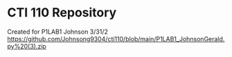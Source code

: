 # CTI 110 Repository
Created for P1LAB1
Johnson
3/31/2
https://github.com/Johnsong9304/cti110/blob/main/P1LAB1_JohnsonGerald.py%20(3).zip
